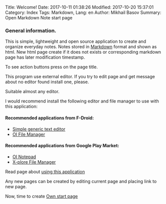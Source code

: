 Title: Welcome!
Date: 2017-10-11 01:38:26
Modified: 2017-10-20 15:37:01
Category: Index
Tags: Markdown,
Lang: en
Author: Mikhail Basov
Summary: Open Markdown Note start page

### General information.

This is simple, lightweight and open source application to create and organize everyday notes.
Notes stored in [Markdown](Markdown.html) format and shown as html. New html page create if it does not exists or corresponding markdown page has later modification timestamp.

To see action buttons press on the page title.

This program use external editor. If you try to edit page and get message about no editor found install one, please.

Suitable almost any editor. 

I would recommend install the following editor and file manager to use with this application:

#### Recommended applications from F-Droid:

* [Simple generic text editor](https://f-droid.org/app/org.billthefarmer.editor)
* [OI File Manager](https://f-droid.org/app/org.openintents.filemanager)

#### Recommended applications from Google Play Market:

* [OI Notepad](market://details?id=org.openintents.notepad)
* [X-plore File Manager](market://details?id=com.lonelycatgames.Xplore)

Read page about [using this application](Help.html)

Any new pages can be created by editing current page and placing link to new page.

Now, time to create [Own start page](../Start.html)

